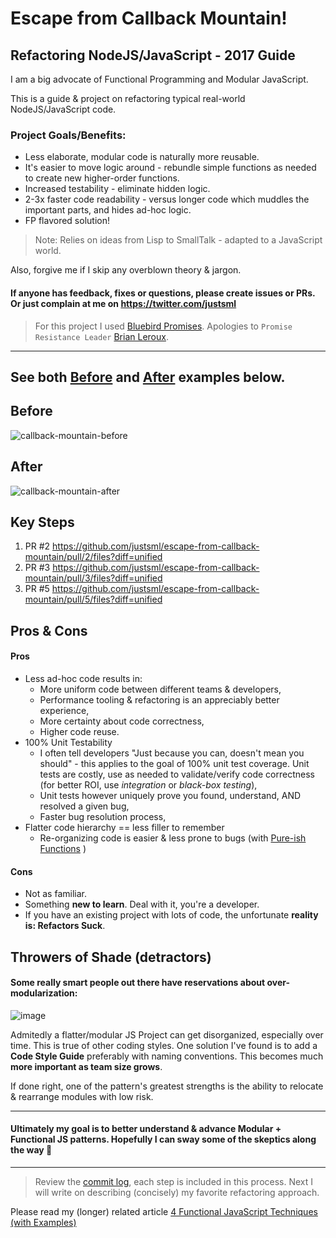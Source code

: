 # Escape from Callback Mountain!

## Refactoring NodeJS/JavaScript - 2017 Guide

I am a big advocate of Functional Programming and Modular JavaScript.

This is a guide & project on refactoring typical real-world NodeJS/JavaScript code.

### Project Goals/Benefits:

* Less elaborate, modular code is naturally more reusable.
* It's easier to move logic around - rebundle simple functions as needed to create new higher-order functions.
* Increased testability - eliminate hidden logic.
* 2-3x faster code readability - versus longer code which muddles the important parts, and hides ad-hoc logic.
* FP flavored solution!

> Note: Relies on ideas from Lisp to SmallTalk - adapted to a JavaScript world.

Also, forgive me if I skip any overblown theory & jargon. 

#### If anyone has feedback, fixes or questions, please create issues or PRs. Or just complain at me on https://twitter.com/justsml


> For this project I used [Bluebird Promises](http://bluebirdjs.com/docs/features.html). Apologies to `Promise Resistance Leader` [Brian Leroux](https://twitter.com/brianleroux).

----------

## See both [Before](#before) and [After](#after) examples below.

## Before

![callback-mountain-before](https://cloud.githubusercontent.com/assets/397632/25775652/5e49b444-3267-11e7-937c-8b786da9314a.png)

## After

![callback-mountain-after](https://cloud.githubusercontent.com/assets/397632/25775651/5e499aae-3267-11e7-8f08-2150730189b4.png)

## Key Steps

1. PR #2 https://github.com/justsml/escape-from-callback-mountain/pull/2/files?diff=unified
1. PR #3 https://github.com/justsml/escape-from-callback-mountain/pull/3/files?diff=unified
1. PR #5 https://github.com/justsml/escape-from-callback-mountain/pull/5/files?diff=unified

## Pros & Cons

#### Pros

* Less ad-hoc code results in:
  * More uniform code between different teams & developers,
  * Performance tooling & refactoring is an appreciably better experience,
  * More certainty about code correctness,
  * Higher code reuse.
* 100% Unit Testability
  * I often tell developers "Just because you can, doesn't mean you should" - this applies to the goal of 100% unit test coverage. Unit tests are costly, use as needed to validate/verify code correctness (for better ROI, use _integration_ or _black-box testing_),
  * Unit tests however uniquely prove you found, understand, AND resolved a given bug,
  * Faster bug resolution process,
* Flatter code hierarchy == less filler to remember
  * Re-organizing code is easier & less prone to bugs (with [Pure-ish Functions](https://en.wikipedia.org/wiki/Pure_function) )


#### Cons

* Not as familiar.
* Something **new to learn**. Deal with it, you're a developer.
* If you have an existing project with lots of code, the unfortunate **reality is: Refactors Suck**.

## Throwers of Shade (detractors)

#### Some really smart people out there have reservations about over-modularization:
![image](https://cloud.githubusercontent.com/assets/397632/25776158/12d0be56-3274-11e7-87c9-7dee8a5e4b09.png)

Admitedly a flatter/modular JS Project can get disorganized, especially over time. This is true of other coding styles.
One solution I've found is to add a **Code Style Guide** preferably with naming conventions.
This becomes much **more important as team size grows**.

If done right, one of the pattern's greatest strengths is the ability to relocate & rearrange modules with low risk.

----------

#### Ultimately my goal is to better understand & advance Modular + Functional JS patterns. Hopefully I can sway some of the skeptics along the way :crossed_fingers:

-----------

> Review the [commit log](https://github.com/justsml/escape-from-callback-mountain/commits/master), each step is included in this process. Next I will write on describing (concisely) my favorite refactoring approach.

Please read my (longer) related article [4 Functional JavaScript Techniques (with Examples)](https://github.com/justsml/blog/blob/master/_posts/functional-javascript-with-composition.md)

